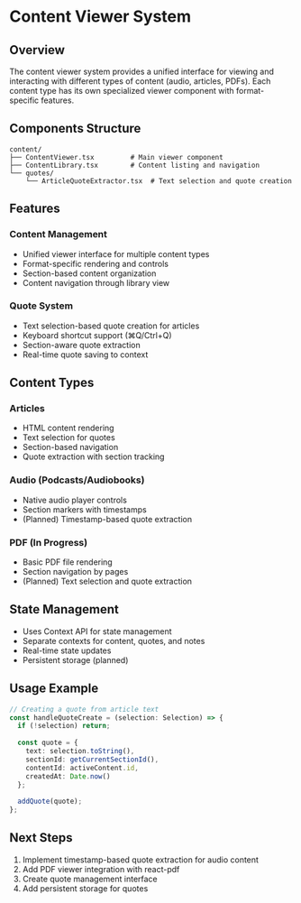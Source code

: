 # Content Viewer System

## Overview
The content viewer system provides a unified interface for viewing and interacting with different types of content (audio, articles, PDFs). Each content type has its own specialized viewer component with format-specific features.

## Components Structure
```
content/
├── ContentViewer.tsx         # Main viewer component
├── ContentLibrary.tsx        # Content listing and navigation
└── quotes/
    └── ArticleQuoteExtractor.tsx  # Text selection and quote creation
```

## Features

### Content Management
- Unified viewer interface for multiple content types
- Format-specific rendering and controls
- Section-based content organization
- Content navigation through library view

### Quote System
- Text selection-based quote creation for articles
- Keyboard shortcut support (⌘Q/Ctrl+Q)
- Section-aware quote extraction
- Real-time quote saving to context

## Content Types

### Articles
- HTML content rendering
- Text selection for quotes
- Section-based navigation
- Quote extraction with section tracking

### Audio (Podcasts/Audiobooks)
- Native audio player controls
- Section markers with timestamps
- (Planned) Timestamp-based quote extraction

### PDF (In Progress)
- Basic PDF file rendering
- Section navigation by pages
- (Planned) Text selection and quote extraction

## State Management
- Uses Context API for state management
- Separate contexts for content, quotes, and notes
- Real-time state updates
- Persistent storage (planned)

## Usage Example

```typescript
// Creating a quote from article text
const handleQuoteCreate = (selection: Selection) => {
  if (!selection) return;
  
  const quote = {
    text: selection.toString(),
    sectionId: getCurrentSectionId(),
    contentId: activeContent.id,
    createdAt: Date.now()
  };
  
  addQuote(quote);
};
```

## Next Steps
1. Implement timestamp-based quote extraction for audio content
2. Add PDF viewer integration with react-pdf
3. Create quote management interface
4. Add persistent storage for quotes